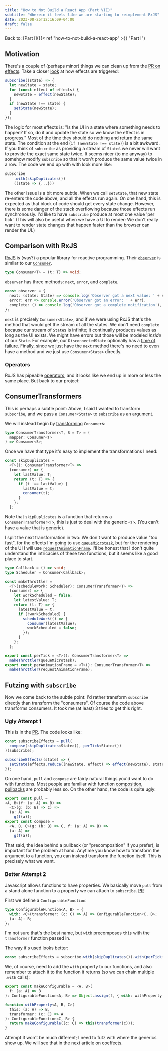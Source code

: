 ```yaml
---
title: "How to Not Build a React App (Part VII)"
subtitle: "Wherein it feels like we are starting to reimplement RxJS"
date: 2023-08-25T12:16:09-04:00
draft: false
---
```


Back to: [Part I]({{< ref "how-to-not-build-a-react-app" >}} "Part I")

## Motivation

There's a couple of (perhaps minor) things we can clean up from the [PR on effects](https://github.com/patrickthebold/mpd-client/pull/1).
Take a closer [look](https://github.com/patrickthebold/mpd-client/pull/1/files#diff-780c9fb210c75680e4c1425fcb05fe5956d2a75cc2058d5b4f328f44e042af64) at how effects are triggered:
```ts
subscribe((state) => {
  let newState = state;
  for (const effect of effects) {
    newState = effect(newState);
  }
  if (newState !== state) {
    setState(newState);
  }
});
```
The logic for most effects is: "Is the UI in a state where something needs to happen? If so, do it and update the state so we know the effect is in progress." Most of the time they should do nothing and return the same state.
The condition at the end (`if (newState !== state)`) is a bit awkward. If you think of `subscribe` as providing a stream of `State`s we never will want to provide the exact same state twice. It seems nicer (to me anyway) to somehow
modify `subscribe` so that it won't produce the same value twice in a row. The code we end up with with look more like:
```ts
subscribe
    .with(skipDuplicates())
    ((state => {...}))
```

The other issue is a bit more subtle. When we call `setState`, that new state re-enters the code above, and all the effects run again. On one hand, this is expected as that block of code should get every state change. However, there is some danger of the stack overflowing because those effects run synchronously.
I'd like to have `subscribe` produce at most one value 'per tick'. (This will also be useful when we have a UI to render: We don't really want to render state changes that happen faster than the browser can render the UI.)

## Comparison with RxJS

[RxJS](https://rxjs.dev/) is (was?) a popular library for reactive programming. Their [`observer`](https://rxjs.dev/guide/observer) is similar to our [`Consumer`](https://github.com/patrickthebold/mpd-client/pull/1/files#diff-c54113cf61ec99691748a3890bfbeb00e10efb3f0a76f03a0fd9ec49072e410aR1).
```ts
type Consumer<T> = (t: T) => void;
```
`observer` has three methods: `next`, `error`, and `complete`. 
```ts
const observer = {
  next: (state: State) => console.log('Observer got a next value: ' + state),
  error: err => console.error('Observer got an error: ' + err),
  complete: () => console.log('Observer got a complete notification'),
};
```

`next` is precisely `Consumer<State>`, and if we were using RxJS that's the method that would get the stream of all the states. We don't need `complete` because our stream of `State`s is infinite; it continually produces values as long as the UI exists.
We might have errors but those will be modeled _inside_ of our `State`.  For example, our `DisconnectedState` optionally has a [time of failure](https://github.com/patrickthebold/mpd-client/pull/1/files#diff-f205dae8a870fe4c43305ee8ddd660e51710768dcbf9998ce57e9f7dea83f9c2R60). Finally, since we just have the `next` method there's no need to even have a method and we just use `Consumer<State>` directly.

### Operators

RxJS has pipeable [operators](https://rxjs.dev/guide/operators), and it looks like we end up in more or less the same place. But back to our project:

## ConsumerTransformers

This is perhaps a subtle point: Above, I said I wanted to transform `subscribe`, and we pass a `Consumer<State>` to `subscribe` as an argument. 

We will instead begin by [transforming](https://github.com/patrickthebold/mpd-client/pull/2) `Consumer`s:

```ts
type ConsumerTransformer<T, S = T> = (
  mapper: Consumer<T>
) => Consumer<S>;
```

Once we have that type it's easy to implement the transformations I need:
```ts
const skipDuplicates =
  <T>(): ConsumerTransformer<T> =>
  (consumer) => {
    let lastValue: T;
    return (t: T) => {
      if (t !== lastValue) {
        lastValue = t;
        consumer(t);
      }
    };
  };
```
Note that `skipDuplicates` is a function that returns a `ConsumerTransformer<T>`, this is just to deal with the generic `<T>`. (You can't have a value that is generic).

I split the next transformation in two: We don't want to produce value "too fast", for the effects I'm going to use [`queueMicrotask`](https://developer.mozilla.org/en-US/docs/Web/API/HTML_DOM_API/Microtask_guide), but for the rendering of the UI I will use [`requestAnimationFrame`](https://developer.mozilla.org/en-US/docs/Web/API/window/requestAnimationFrame).
I'll be honest that I don't quite understand the intricacies of these two functions, but it seems like a good place to start.

```ts
type Callback = () => void;
type Scheduler = Consumer<Callback>;

const makeThrottler =
  <T>(scheduleWork: Scheduler): ConsumerTransformer<T> =>
  (consumer) => {
    let workScheduled = false;
    let latestValue: T;
    return (t: T) => {
      latestValue = t;
      if (!workScheduled) {
        scheduleWork(() => {
          consumer(latestValue);
          workScheduled = false;
        });
      }
    };
  };

export const perTick = <T>(): ConsumerTransformer<T> =>
  makeThrottler(queueMicrotask);
export const perAnimationFrame = <T>(): ConsumerTransformer<T> =>
  makeThrottler(requestAnimationFrame);
```

## Futzing with `subscribe`

Now we come back to the subtle point: I'd rather transform `subscribe` directly than transform the "consumers". Of course the code above transforms consumers.
It took me (at least) 3 tries to get this right. 

### Ugly Attempt 1
This is in the [PR](https://github.com/patrickthebold/mpd-client/pull/2/files#r1271669216). The code looks like:
```ts
const subscribeEffects = pull(
  compose(skipDuplicates<State>(), perTick<State>())
)(subscribe);

subscribeEffects((state) => {
  setState(effects.reduce((newState, effect) => effect(newState), state));
});
```

On one hand, `pull` and `compose` are fairly natural things you'd want to do with functions. Most people are familiar with function [composition](https://en.wikipedia.org/wiki/Function_composition), [pullbacks](https://en.wikipedia.org/wiki/Pullback#Precomposition) are probably less so.
On the other hand, the code is quite ugly:
```ts
export const pull =
<A, B>(f: (a: A) => B) =>
  <C>(g: (b: B) => C) =>
  (a: A) =>
    g(f(a));
export const compose =
  <A, B, C>(g: (b: B) => C, f: (a: A) => B) =>
  (a: A) =>
    g(f(a));
```

That said, the idea behind a pullback (or "precomposition" if you prefer), is important for the problem at hand. Anytime you know how to transform the argument to a function, you can instead transform the function itself. This is precisely what we want.

### Better Attempt 2

Javascript allows functions to have properties. We basically move `pull` from a stand alone function to a property we can attach to `subscribe`. [PR](https://github.com/patrickthebold/mpd-client/pull/3/files)

First we define a `ConfigurableFunction`:
```ts
type ConfigurableFunction<A, B> = {
  with: <C>(transformer: (c: C) => A) => ConfigurableFunction<C, B>;
  (a: A): B;
};
```

I'm not sure that's the best name, but `with` precomposes `this` with the `transformer` function passed in.

The way it's used looks better:
```ts
const subscribeEffects = subscribe.with(skipDuplicates()).with(perTick());
```

We, of course, need to add the `with` property to our functions, and also remember to attach it to the function it returns (so we can chain multiple `.with` calls):
```ts
export const makeConfigurable = <A, B>(
  f: (a: A) => B
): ConfigurableFunction<A, B> => Object.assign(f, { with: withProperty });

function withProperty<A, B, C>(
  this: (a: A) => B,
  transformer: (c: C) => A
): ConfigurableFunction<C, B> {
  return makeConfigurable((c: C) => this(transformer(c)));
}
```

Attempt 3 won't be much different; I need to futz with where the generics show up. We will see that in the next article on coeffects.
